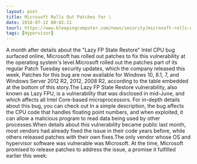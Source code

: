 ```yaml
---
layout: post
title: Microsoft Rolls Out Patches for \
date: 2018-07-12 00:02:11
tourl: https://www.bleepingcomputer.com/news/security/microsoft-rolls-out-patches-for-lazy-fp-state-restore-bug-affecting-intel-cpus/
tags: [Hypervisor]
---
```

A month after details about the "Lazy FP State Restore" Intel CPU bug surfaced online, Microsoft has rolled out patches to fix this vulnerability at the operating system's level.Microsoft rolled out the patches part of its regular Patch Tuesday security updates, which the company released this week, Patches for this bug are now available for Windows 10, 8.1, 7, and Windows Server 2012 R2, 2012, 2008 R2, according to the table embedded at the bottom of this story.The Lazy FP State Restore vulnerability, also known as Lazy FPU, is a vulnerability that was disclosed in mid-June, and which affects all Intel Core-based microprocessors. For in-depth details about this bug, you can check out In a simple description, the bug affects the CPU code that handles floating point numbers, and when exploited, it can allow a malicious program to read data being used by other processes.When details about this vulnerability became public last month, most vendors had already fixed the issue in their code years before, while others released patches with their own fixes.The only vendor whose OS and hypervisor software was vulnerable was Microsoft. At the time, Microsoft promised to release patches to address the issue, a promise it fulfilled earlier this week: